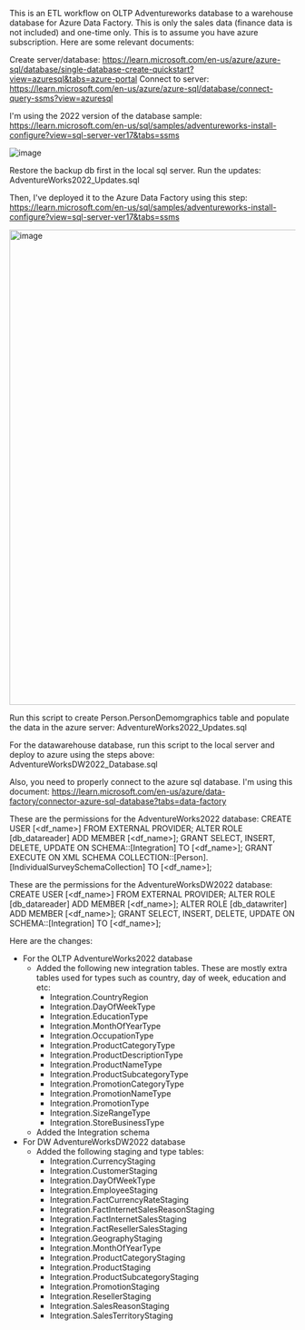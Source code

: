 This is an ETL workflow on OLTP Adventureworks database to a warehouse database for Azure Data Factory.  This is only the sales data (finance data is not included) and one-time only. This is to assume you have azure subscription.  Here are some relevant documents:

Create server/database: https://learn.microsoft.com/en-us/azure/azure-sql/database/single-database-create-quickstart?view=azuresql&tabs=azure-portal
Connect to server: https://learn.microsoft.com/en-us/azure/azure-sql/database/connect-query-ssms?view=azuresql

I'm using the 2022 version of the database sample: https://learn.microsoft.com/en-us/sql/samples/adventureworks-install-configure?view=sql-server-ver17&tabs=ssms

![image](https://github.com/user-attachments/assets/412ab68b-9456-431d-b369-60cdc8fe64af)

Restore the backup db first in the local sql server.  Run the updates: AdventureWorks2022_Updates.sql

Then, I've deployed it to the Azure Data Factory using this step: https://learn.microsoft.com/en-us/sql/samples/adventureworks-install-configure?view=sql-server-ver17&tabs=ssms

<img width="876" height="837" alt="image" src="https://github.com/user-attachments/assets/f7fbe3a8-5e40-47b3-8a8d-2c2a1250d14d" />

Run this script to create Person.PersonDemomgraphics table and populate the data in the azure server: AdventureWorks2022_Updates.sql

For the datawarehouse database, run this script to the local server and deploy to azure using the steps above: AdventureWorksDW2022_Database.sql 

Also, you need to properly connect to the azure sql database.  I'm using this document: https://learn.microsoft.com/en-us/azure/data-factory/connector-azure-sql-database?tabs=data-factory

These are the permissions for the AdventureWorks2022 database:
CREATE USER [<df_name>] FROM EXTERNAL PROVIDER;
ALTER ROLE [db_datareader] ADD MEMBER [<df_name>];
GRANT SELECT, INSERT, DELETE, UPDATE ON SCHEMA::[Integration] TO [<df_name>];
GRANT EXECUTE ON XML SCHEMA COLLECTION::[Person].[IndividualSurveySchemaCollection] TO [<df_name>];

These are the permissions for the AdventureWorksDW2022 database:
CREATE USER [<df_name>] FROM EXTERNAL PROVIDER;
ALTER ROLE [db_datareader] ADD MEMBER [<df_name>];
ALTER ROLE [db_datawriter] ADD MEMBER [<df_name>];
GRANT SELECT, INSERT, DELETE, UPDATE ON SCHEMA::[Integration] TO [<df_name>];

Here are the changes:
  - For the OLTP AdventureWorks2022 database
    * Added the following new integration tables.  These are mostly extra tables used for types such as country, day of week, education and etc:
      + Integration.CountryRegion
      + Integration.DayOfWeekType
      + Integration.EducationType
      + Integration.MonthOfYearType
      + Integration.OccupationType
      + Integration.ProductCategoryType
      + Integration.ProductDescriptionType
      + Integration.ProductNameType
      + Integration.ProductSubcategoryType
      + Integration.PromotionCategoryType
      + Integration.PromotionNameType
      + Integration.PromotionType
      + Integration.SizeRangeType
      + Integration.StoreBusinessType
    * Added the Integration schema
  - For DW AdventureWorksDW2022 database
    * Added the following staging and type tables:
       + Integration.CurrencyStaging
       +  Integration.CustomerStaging
       +  Integration.DayOfWeekType
       +  Integration.EmployeeStaging
       +  Integration.FactCurrencyRateStaging
       +  Integration.FactInternetSalesReasonStaging
       +  Integration.FactInternetSalesStaging
       +  Integration.FactResellerSalesStaging
       +  Integration.GeographyStaging
       +  Integration.MonthOfYearType
       +  Integration.ProductCategoryStaging
       +  Integration.ProductStaging
       +  Integration.ProductSubcategoryStaging
       +  Integration.PromotionStaging
       +  Integration.ResellerStaging
       +  Integration.SalesReasonStaging
       +  Integration.SalesTerritoryStaging


